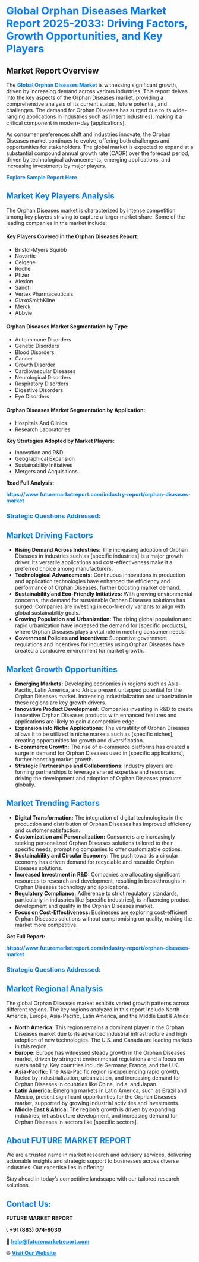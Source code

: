 <h1 style="color: #007BFF;">Global Orphan Diseases Market Report 2025-2033: Driving Factors, Growth Opportunities, and Key Players</h1>

<section id="overview">
<h2>Market Report Overview</h2>
<p>The <a href="https://www.futuremarketreport.com/industry-report/orphan-diseases-market" style="color: #007BFF; text-decoration: none;"><strong>Global Orphan Diseases Market</strong></a> is witnessing significant growth, driven by increasing demand across various industries. This report delves into the key aspects of the Orphan Diseases market, providing a comprehensive analysis of its current status, future potential, and challenges. The demand for Orphan Diseases has surged due to its wide-ranging applications in industries such as [insert industries], making it a critical component in modern-day [applications].</p>
<p>As consumer preferences shift and industries innovate, the Orphan Diseases market continues to evolve, offering both challenges and opportunities for stakeholders. The global market is expected to expand at a substantial compound annual growth rate (CAGR) over the forecast period, driven by technological advancements, emerging applications, and increasing investments by major players.</p>
</section>

<section id="overview">
<p><a href="https://www.futuremarketreport.com/request-sample/reportId=63787" style="color: #007BFF; text-decoration: none;"><strong>Explore Sample Report Here</strong></a></p>
</section>

<section id="key-players">
<h2 style="color: #007BFF;">Market Key Players Analysis</h2>
<p>The Orphan Diseases market is characterized by intense competition among key players striving to capture a larger market share. Some of the leading companies in the market include:</p>
<h4>Key Players Covered in the Orphan Diseases Report:</h4>
<ul><li>Bristol-Myers Squibb</li><li>Novartis</li><li>Celgene</li><li>Roche</li><li>Pfizer</li><li>Alexion</li><li>Sanofi</li><li>Vertex Pharmaceuticals</li><li>GlaxoSmithKline</li><li>Merck</li><li>Abbvie</li></ul>
<h4>Orphan Diseases Market Segmentation by Type:</h4>
<ul><li>Autoimmune Disorders</li><li>Genetic Disorders</li><li>Blood Disorders</li><li>Cancer</li><li>Growth Disorder</li><li>Cardiovascular Diseases</li><li>Neurological Disorders</li><li>Respiratory Disorders</li><li>Digestive Disorders</li><li>Eye Disorders</li></ul>

<h4>Orphan Diseases Market Segmentation by Application:</h4>
<ul><li>Hospitals And Clinics</li><li>Research Laboratories</li></ul>
<p><strong>Key Strategies Adopted by Market Players:</strong></p>
<ul>
<li>Innovation and R&D</li>
<li>Geographical Expansion</li>
<li>Sustainability Initiatives</li>
<li>Mergers and Acquisitions</li>
</ul>
</section>

<section>
<p><strong>Read Full Analysis: </strong></p><a href="https://www.futuremarketreport.com/industry-report/orphan-diseases-market" style="color: #007BFF; text-decoration: none;"><strong>https://www.futuremarketreport.com/industry-report/orphan-diseases-market</strong></a>
<h3 style="color: #007BFF;">Strategic Questions Addressed:</h3>
</section>

<section id="driving-factors">
<h2 style="color: #007BFF;">Market Driving Factors</h2>
<ul>
<li><strong>Rising Demand Across Industries:</strong> The increasing adoption of Orphan Diseases in industries such as [specific industries] is a major growth driver. Its versatile applications and cost-effectiveness make it a preferred choice among manufacturers.</li>
<li><strong>Technological Advancements:</strong> Continuous innovations in production and application technologies have enhanced the efficiency and performance of Orphan Diseases, further boosting market demand.</li>
<li><strong>Sustainability and Eco-Friendly Initiatives:</strong> With growing environmental concerns, the demand for sustainable Orphan Diseases solutions has surged. Companies are investing in eco-friendly variants to align with global sustainability goals.</li>
<li><strong>Growing Population and Urbanization:</strong> The rising global population and rapid urbanization have increased the demand for [specific products], where Orphan Diseases plays a vital role in meeting consumer needs.</li>
<li><strong>Government Policies and Incentives:</strong> Supportive government regulations and incentives for industries using Orphan Diseases have created a conducive environment for market growth.</li>
</ul>
</section>

<section id="growth-opportunities">
<h2 style="color: #007BFF;">Market Growth Opportunities</h2>
<ul>
<li><strong>Emerging Markets:</strong> Developing economies in regions such as Asia-Pacific, Latin America, and Africa present untapped potential for the Orphan Diseases market. Increasing industrialization and urbanization in these regions are key growth drivers.</li>
<li><strong>Innovative Product Development:</strong> Companies investing in R&D to create innovative Orphan Diseases products with enhanced features and applications are likely to gain a competitive edge.</li>
<li><strong>Expansion into Niche Applications:</strong> The versatility of Orphan Diseases allows it to be utilized in niche markets such as [specific niches], creating opportunities for growth and diversification.</li>
<li><strong>E-commerce Growth:</strong> The rise of e-commerce platforms has created a surge in demand for Orphan Diseases used in [specific applications], further boosting market growth.</li>
<li><strong>Strategic Partnerships and Collaborations:</strong> Industry players are forming partnerships to leverage shared expertise and resources, driving the development and adoption of Orphan Diseases products globally.</li>
</ul>
</section>

<section id="trending-factors">
<h2 style="color: #007BFF;">Market Trending Factors</h2>
<ul>
<li><strong>Digital Transformation:</strong> The integration of digital technologies in the production and distribution of Orphan Diseases has improved efficiency and customer satisfaction.</li>
<li><strong>Customization and Personalization:</strong> Consumers are increasingly seeking personalized Orphan Diseases solutions tailored to their specific needs, prompting companies to offer customizable options.</li>
<li><strong>Sustainability and Circular Economy:</strong> The push towards a circular economy has driven demand for recyclable and reusable Orphan Diseases solutions.</li>
<li><strong>Increased Investment in R&D:</strong> Companies are allocating significant resources to research and development, resulting in breakthroughs in Orphan Diseases technology and applications.</li>
<li><strong>Regulatory Compliance:</strong> Adherence to strict regulatory standards, particularly in industries like [specific industries], is influencing product development and quality in the Orphan Diseases market.</li>
<li><strong>Focus on Cost-Effectiveness:</strong> Businesses are exploring cost-efficient Orphan Diseases solutions without compromising on quality, making the market more competitive.</li>
</ul>
</section>

<section>
<p><strong>Get Full Report: </strong></p><a href="https://www.futuremarketreport.com/industry-report/orphan-diseases-market" style="color: #007BFF; text-decoration: none;"><strong>https://www.futuremarketreport.com/industry-report/orphan-diseases-market</strong></a>
<h3 style="color: #007BFF;">Strategic Questions Addressed:</h3>
</section>


<section id="regional-analysis">
<h2 style="color: #007BFF;">Market Regional Analysis</h2>
<p>The global Orphan Diseases market exhibits varied growth patterns across different regions. The key regions analyzed in this report include North America, Europe, Asia-Pacific, Latin America, and the Middle East & Africa:</p>
<ul>
<li><strong>North America:</strong> This region remains a dominant player in the Orphan Diseases market due to its advanced industrial infrastructure and high adoption of new technologies. The U.S. and Canada are leading markets in this region.</li>
<li><strong>Europe:</strong> Europe has witnessed steady growth in the Orphan Diseases market, driven by stringent environmental regulations and a focus on sustainability. Key countries include Germany, France, and the U.K.</li>
<li><strong>Asia-Pacific:</strong> The Asia-Pacific region is experiencing rapid growth, fueled by industrialization, urbanization, and increasing demand for Orphan Diseases in countries like China, India, and Japan.</li>
<li><strong>Latin America:</strong> Emerging markets in Latin America, such as Brazil and Mexico, present significant opportunities for the Orphan Diseases market, supported by growing industrial activities and investments.</li>
<li><strong>Middle East & Africa:</strong> The region’s growth is driven by expanding industries, infrastructure development, and increasing demand for Orphan Diseases in sectors like [specific sectors].</li>
</ul>
</section>

<footer>
<h2 style="color: #007BFF;">About FUTURE MARKET REPORT</h2>
<p>We are a trusted name in market research and advisory services, delivering actionable insights and strategic support to businesses across diverse industries. Our expertise lies in offering:</p>

<p>Stay ahead in today’s competitive landscape with our tailored research solutions.</p>

<h2 style="color: #007BFF;">Contact Us:</h2>
<p><strong>FUTURE MARKET REPORT</strong></p>
<p>📞 <strong>+91 (883) 074-8030</strong></p>
<p>📧 <strong><a href="mailto:help@futuremarketreport.com" style="color: #007BFF;">help@futuremarketreport.com</a></strong></p>
<p>🌐 <strong><a href="https://www.futuremarketreport.com/" style="color: #007BFF;">Visit Our Website</a></strong></p>
</footer>